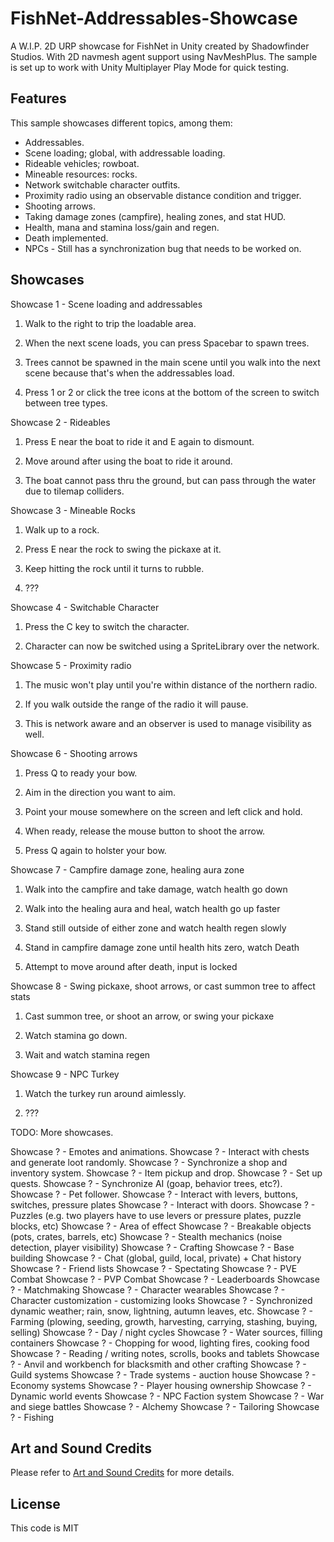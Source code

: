 # FishNet-Addressables-Showcase

A W.I.P. 2D URP showcase for FishNet in Unity created by Shadowfinder Studios. With 2D navmesh agent support using NavMeshPlus. The sample is set up to work with Unity Multiplayer Play Mode for quick testing.

## Features

This sample showcases different topics, among them:
* Addressables.
* Scene loading; global, with addressable loading.
* Rideable vehicles; rowboat.
* Mineable resources: rocks.
* Network switchable character outfits.
* Proximity radio using an observable distance condition and trigger.
* Shooting arrows.
* Taking damage zones (campfire), healing zones, and stat HUD.
* Health, mana and stamina loss/gain and regen.
* Death implemented.
* NPCs - Still has a synchronization bug that needs to be worked on.

## Showcases

Showcase 1 - Scene loading and addressables

1. Walk to the right to trip the loadable area.

2. When the next scene loads, you can press Spacebar to spawn trees.

3. Trees cannot be spawned in the main scene until you walk into the next scene because that's when the addressables load.

4. Press 1 or 2 or click the tree icons at the bottom of the screen to switch between tree types.

Showcase 2 - Rideables

1. Press E near the boat to ride it and E again to dismount.

2. Move around after using the boat to ride it around.

3. The boat cannot pass thru the ground, but can pass through the water due to tilemap colliders.

Showcase 3 - Mineable Rocks

1. Walk up to a rock.

2. Press E near the rock to swing the pickaxe at it.

3. Keep hitting the rock until it turns to rubble.

4. ???

Showcase 4 - Switchable Character

1. Press the C key to switch the character.

2. Character can now be switched using a SpriteLibrary over the network.

Showcase 5 - Proximity radio

1. The music won't play until you're within distance of the northern radio.

2. If you walk outside the range of the radio it will pause.

3. This is network aware and an observer is used to manage visibility as well.

Showcase 6 - Shooting arrows

1. Press Q to ready your bow.

2. Aim in the direction you want to aim.

3. Point your mouse somewhere on the screen and left click and hold.

4. When ready, release the mouse button to shoot the arrow.

5. Press Q again to holster your bow.

Showcase 7 - Campfire damage zone, healing aura zone

1. Walk into the campfire and take damage, watch health go down

2. Walk into the healing aura and heal, watch health go up faster

3. Stand still outside of either zone and watch health regen slowly

4. Stand in campfire damage zone until health hits zero, watch Death

5. Attempt to move around after death, input is locked

Showcase 8 - Swing pickaxe, shoot arrows, or cast summon tree to affect stats

1. Cast summon tree, or shoot an arrow, or swing your pickaxe

2. Watch stamina go down.

3. Wait and watch stamina regen

Showcase 9 - NPC Turkey

1. Watch the turkey run around aimlessly.

2. ???


TODO: More showcases.

Showcase ? - Emotes and animations.
Showcase ? - Interact with chests and generate loot randomly.
Showcase ? - Synchronize a shop and inventory system.
Showcase ? - Item pickup and drop.
Showcase ? - Set up quests.
Showcase ? - Synchronize AI (goap, behavior trees, etc?).
Showcase ? - Pet follower.
Showcase ? - Interact with levers, buttons, switches, pressure plates
Showcase ? - Interact with doors.
Showcase ? - Puzzles (e.g. two players have to use levers or pressure plates, puzzle blocks, etc)
Showcase ? - Area of effect
Showcase ? - Breakable objects (pots, crates, barrels, etc)
Showcase ? - Stealth mechanics (noise detection, player visibility)
Showcase ? - Crafting
Showcase ? - Base building
Showcase ? - Chat (global, guild, local, private) + Chat history
Showcase ? - Friend lists
Showcase ? - Spectating
Showcase ? - PVE Combat
Showcase ? - PVP Combat
Showcase ? - Leaderboards
Showcase ? - Matchmaking
Showcase ? - Character wearables
Showcase ? - Character customization - customizing looks
Showcase ? - Synchronized dynamic weather; rain, snow, lightning, autumn leaves, etc.
Showcase ? - Farming (plowing, seeding, growth, harvesting, carrying, stashing, buying, selling)
Showcase ? - Day / night cycles
Showcase ? - Water sources, filling containers
Showcase ? - Chopping for wood, lighting fires, cooking food
Showcase ? - Reading / writing notes, scrolls, books and tablets
Showcase ? - Anvil and workbench for blacksmith and other crafting
Showcase ? - Guild systems
Showcase ? - Trade systems - auction house
Showcase ? - Economy systems
Showcase ? - Player housing ownership
Showcase ? - Dynamic world events
Showcase ? - NPC Faction system
Showcase ? - War and siege battles
Showcase ? - Alchemy
Showcase ? - Tailoring
Showcase ? - Fishing

## Art and Sound Credits

Please refer to [Art and Sound Credits](CREDITS.md) for more details.

## License

This code is MIT
